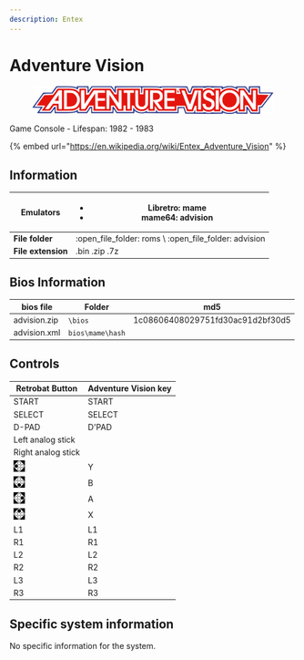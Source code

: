 ```yaml
---
description: Entex
---
```


# Adventure Vision

<figure><img src="https://raw.githubusercontent.com/fabricecaruso/es-theme-carbon/5149a33eed46b2af638b06119397d4023b75131f/art/logos/advision.svg" alt=""><figcaption></figcaption></figure>

Game Console - Lifespan: 1982 - 1983

{% embed url="https://en.wikipedia.org/wiki/Entex_Adventure_Vision" %}

## Information

| **Emulators**      | <ul><li>Libretro: mame</li><li>mame64: advision</li></ul> |
| ------------------ | --------------------------------------------------------- |
| **File folder**    | :open\_file\_folder: roms \ :open\_file\_folder: advision |
| **File extension** | .bin .zip .7z                                             |

## Bios Information

| bios file    | Folder           | md5                              |
| ------------ | ---------------- | -------------------------------- |
| advision.zip | `\bios`          | 1c08606408029751fd30ac91d2bf30d5 |
| advision.xml | `bios\mame\hash` |                                  |

## Controls

| Retrobat Button                                    | Adventure Vision key |
| -------------------------------------------------- | -------------------- |
| START                                              | START                |
| SELECT                                             | SELECT               |
| D-PAD                                              | D'PAD                |
| Left analog stick                                  |                      |
| Right analog stick                                 |                      |
| ![](<../../.gitbook/assets/image (2) (1) (1).png>) | Y                    |
| ![](<../../.gitbook/assets/image (1) (2).png>)     | B                    |
| ![](<../../.gitbook/assets/image (4) (1).png>)     | A                    |
| ![](<../../.gitbook/assets/image (3) (1) (2).png>) | X                    |
| L1                                                 | L1                   |
| R1                                                 | R1                   |
| L2                                                 | L2                   |
| R2                                                 | R2                   |
| L3                                                 | L3                   |
| R3                                                 | R3                   |

## Specific system information

No specific information for the system.
